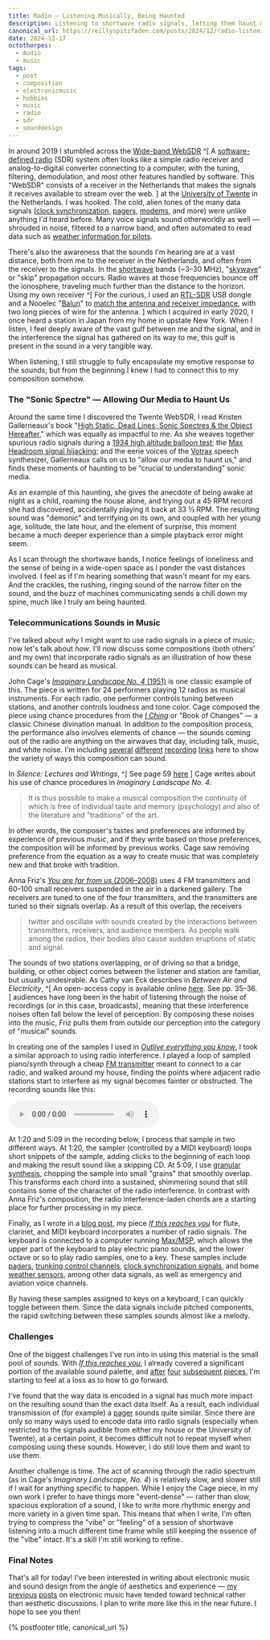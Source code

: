 ```yaml
---
title: Radio — Listening Musically, Being Haunted
description: Listening to shortwave radio signals, letting them haunt me, and composing music with them
canonical_url: https://reillyspitzfaden.com/posts/2024/12/radio-listening-musically
date: 2024-12-17
octothorpes:
  - Audio
  - music
tags:
  - post
  - composition
  - electronicmusic
  - hobbies
  - music
  - radio
  - sdr
  - sounddesign
---
```


In around 2019 I stumbled across the [Wide-band WebSDR](http://websdr.ewi.utwente.nl:8901/) ^[ A [software-defined radio](https://en.wikipedia.org/wiki/Software-defined_radio) (SDR) system often looks like a simple radio receiver and analog-to-digital converter connecting to a computer, with the tuning, filtering, demodulation, and most other features handled by software. This "WebSDR" consists of a receiver in the Netherlands that makes the signals it receives available to stream over the web. ] at the [University of Twente](https://en.wikipedia.org/wiki/University_of_Twente) in the Netherlands. I was hooked. The cold, alien tones of the many data signals ([clock synchronization](https://www.sigidwiki.com/wiki/DCF77), [pagers](https://www.sigidwiki.com/wiki/POCSAG), [modems](https://www.sigidwiki.com/wiki/STANAG_4285), and more) were unlike anything I'd heard before. Many voice signals sound otherworldly as well — shrouded in noise, filtered to a narrow band, and often automated to read data such as [weather information for pilots](https://www.sigidwiki.com/wiki/Single_Sideband_Voice#Hear_RAF_Volmet_.28USB_Voice.29_Live_at_WebSDR_Univ._of_Twente_.28Alternate_Frequency.29). 

There's also the awareness that the sounds I'm hearing are at a vast distance, both from me to the receiver in the Netherlands, and often from the receiver to the signals. In the [shortwave](https://en.wikipedia.org/wiki/Shortwave_radio) bands (~3–30 MHz), "[skywave](https://en.wikipedia.org/wiki/Skywave)" or "skip" propagation occurs. Radio waves at those frequencies bounce off the ionosphere, traveling much further than the distance to the horizon. Using my own receiver ^[ For the curious, I used an [RTL-SDR](https://www.rtl-sdr.com/buy-rtl-sdr-dvb-t-dongles/) USB dongle and a Nooelec "[Balun](https://www.nooelec.com/store/balun-one-nine.html)" to [match the antenna and receiver impedance](https://en.wikipedia.org/wiki/Impedance_matching), with two long pieces of wire for the antenna. ] which I acquired in early 2020, I once heard a station in Japan from my home in upstate New York. When I listen, I feel deeply aware of the vast gulf between me and the signal, and in the interference the signal has gathered on its way to me, this gulf is present in the sound in a very tangible way.

When listening, I still struggle to fully encapsulate my emotive response to the sounds, but from the beginning I knew I had to connect this to my composition somehow.

### The "Sonic Spectre" — Allowing Our Media to Haunt Us
Around the same time I discovered the Twente WebSDR, I read Kristen Gallerneaux's book "[High Static, Dead Lines; Sonic Spectres & the Object Hereafter](https://mitpress.mit.edu/9781907222665/high-static-dead-lines/)," which was equally as impactful to me. As she weaves together spurious radio signals during a [1934 high altitude balloon test](https://en.wikipedia.org/wiki/Jeannette_Piccard#Flight); the [Max Headroom signal hijacking](https://en.wikipedia.org/wiki/Max_Headroom_signal_hijacking); and the eerie voices of the [Votrax](https://en.wikipedia.org/wiki/Votrax) speech synthesizer, Gallerneaux calls on us to “allow our media to haunt us," and finds these moments of haunting to be “crucial to understanding” sonic media.

As an example of this haunting, she gives the anecdote of being awake at night as a child, roaming the house alone, and trying out a 45 RPM record she had discovered, accidentally playing it back at 33 &frac13; RPM. The resulting sound was "demonic" and terrifying on its own, and coupled with her young age, solitude, the late hour, and the element of surprise, this moment became a much deeper experience than a simple playback error might seem.

As I scan through the shortwave bands, I notice feelings of loneliness and the sense of being in a wide-open space as I ponder the vast distances involved. I feel as if I'm hearing something that wasn't meant for my ears. And the crackles, the rushing, ringing sound of the narrow filter on the sound, and the buzz of machines communicating sends a chill down my spine, much like I truly am being haunted.

### Telecommunications Sounds in Music
I've talked about *why* I might want to use radio signals in a piece of music; now let's talk about *how*. I'll now discuss some compositions (both others' and my own) that incorporate radio signals as an illustration of how these sounds can be heard as musical.

John Cage's [*Imaginary Landscape No. 4* (1951)](https://en.wikipedia.org/wiki/Imaginary_Landscape_No._4_(March_No._2)) is one classic example of this. The piece is written for 24 performers playing 12 radios as musical instruments. For each radio, one performer controls tuning between stations, and another controls loudness and tone color. Cage composed the piece using chance procedures from the [*I Ching*](https://en.wikipedia.org/wiki/I_Ching) or "Book of Changes" — a classic Chinese divination manual. In addition to the composition process, the performance also involves elements of chance — the sounds coming out of the radio are anything on the airwaves that day, including talk, music, and white noise. I'm including [several](https://www.youtube.com/watch?v=oPfwrFl1FHM) [different](https://www.youtube.com/watch?v=buHYowtQz5w) [recording](https://www.youtube.com/watch?v=0GeiEjJLStA) [links](https://www.youtube.com/watch?v=fz9lRPU51ME) here to show the variety of ways this composition can sound.

In *Silence: Lectures and Writings*, ^[ See page 59 [here](https://monoskop.org/images/b/b5/Cage_John_Silence_Lectures_and_Writings.pdf) ] Cage writes about his use of chance procedures in *Imaginary Landscape No. 4*:
> It is thus possible to make a musical composition the continuity of
which is free of individual taste and memory (psychology) and also of the
literature and "traditions" of the art.

In other words, the composer's tastes and preferences are informed by experience of previous music, and if they write based on those preferences, the composition will be informed by previous works. Cage saw removing preference from the equation as a way to create music that was completely new and that broke with tradition.

Anna Friz's [*You are far from us* (2006–2008)](https://nicelittlestatic.com/sound-radio-artworks/you-are-far-from-us/) uses 4 FM transmitters and 60–100 small receivers suspended in the air in a darkened gallery. The receivers are tuned to one of the four transmitters, and the transmitters are tuned so their signals overlap. As a result of this overlap, the receivers
> twitter and oscillate with sounds created by the interactions between transmitters, receivers, and audience members. As people walk among the radios, their bodies also cause sudden eruptions of static and signal.

The sounds of two stations overlapping, or of driving so that a bridge, building, or other object comes between the listener and station are familiar, but usually undesirable. As Cathy van Eck describes in *Between Air and Electricity*, ^[ An open-access copy is available online [here](https://www.bloomsburycollections.com/monograph?docid=b-9781501327636). See pp. 35–36. ] audiences have long been in the habit of listening through the noise of recordings (or in this case, broadcasts), meaning that these interference noises often fall below the level of perception. By composing these noises into the music, Friz pulls them from outside our perception into the category of "musical" sounds.

In creating one of the samples I used in <a href="https://www.youtube.com/watch?v=YtSerbT7C5A"><cite>Outlive everything you know</cite></a>, I took a similar approach to using radio interference. I played a loop of sampled piano/synth through a cheap [FM transmitter](https://www.fivebelow.com/products/wireless-fm-transmitter-for-car) meant to connect to a car radio, and walked around my house, finding the points where adjacent radio stations start to interfere as my signal becomes fainter or obstructed. The recording sounds like this:

<audio controls>
    <source src="/media/blog/2024/12/80bpm-house-chord-fm-210806_05.15.mp3" type="audio/mp3">
</audio>

At 1:20 and 5:09 in the recording below, I process that sample in two different ways. At 1:20, the sampler (controlled by a MIDI keyboard) loops short snippets of the sample, adding clicks to the beginning of each loop and making the result sound like a skipping CD. At 5:09, I use [granular synthesis](https://en.wikipedia.org/wiki/Granular_synthesis), chopping the sample into small "grains" that smoothly overlap. This transforms each chord into a sustained, shimmering sound that still contains some of the character of the radio interference. In contrast with Anna Friz's composition, the radio interference-laden chords are a starting place for further processing in my piece.

<div class="containingBlock">
    <div class="videoWrapper">
        <lite-youtube videoid="2dz0iKwHrkI" style="background-image: url('https://i.ytimg.com/vi/2dz0iKwHrkI/hqdefault.jpg');"></lite-youtube>
    </div>
</div>

Finally, as I wrote in a [blog post](https://reillyspitzfaden.com/posts/2024/04/new-album-announcement/), my piece [*If this reaches you*](https://applytriangle.bandcamp.com/track/if-this-reaches-you) for flute, clarinet, and MIDI keyboard incorporates a number of radio signals. The keyboard is connected to a computer running [Max/MSP](https://en.wikipedia.org/wiki/Max_(software)), which allows the upper part of the keyboard to play electric piano sounds, and the lower octave or so to play radio samples, one to a key. These samples include [pagers](https://www.sigidwiki.com/wiki/POCSAG), [trunking control channels](https://www.sigidwiki.com/wiki/Project_25_(P25)#Audio_Samples), [clock synchronization signals](https://www.sigidwiki.com/wiki/Primex_Wireless_Time_Sync), and home [weather sensors](https://www.sigidwiki.com/wiki/ISM_Band_Weather_sensor), among other data signals, as well as emergency and aviation voice channels. 

By having these samples assigned to keys on a keyboard, I can quickly toggle between them. Since the data signals include pitched components, the rapid switching between these samples sounds almost like a melody. 

### Challenges
One of the biggest challenges I've run into in using this material is the small pool of sounds. With [*If this reaches you*](https://applytriangle.bandcamp.com/track/if-this-reaches-you), I already covered a significant portion of the available sound palette, and [after](https://www.youtube.com/watch?v=2dz0iKwHrkI) [four](https://makertube.net/w/pktRnMxDGUKC6XPtbKqmW4) [subsequent](https://makertube.net/w/7Bux8qi7gh4bu8iJokmQPQ) [pieces](https://www.youtube.com/watch?v=YtSerbT7C5A), I'm starting to feel at a loss as to how to go forward. 

I've found that the way data is encoded in a signal has much more impact on the resulting sound than the exact data itself. As a result, each individual transmission of (for example) a [pager](https://www.sigidwiki.com/wiki/POCSAG) sounds quite similar. Since there are only so many ways used to encode data into radio signals (especially when restricted to the signals audible from either my house or the University of Twente), at a certain point, it becomes difficult not to repeat myself when composing using these sounds. However, I do still love them and want to use them.

Another challenge is time. The act of scanning through the radio spectrum (as in Cage's *Imaginary Landscape, No. 4*) is relatively slow, and slower still if I wait for anything specific to happen. While I enjoy the Cage piece, in my own work I prefer to have things more "event-dense" — rather than slow, spacious exploration of a sound, I like to write more rhythmic energy and more variety in a given time span. This means that when I write, I'm often trying to compress the "vibe" or "feeling" of a session of shortwave listening into a much different time frame while still keeping the essence of the "vibe" intact. It's a skill I'm still working to refine.

### Final Notes
That's all for today! I've been interested in writing about electronic music and sound design from the angle of aesthetics and experience — [my](https://reillyspitzfaden.com/posts/2024/02/composition-journal/) [previous](https://reillyspitzfaden.com/posts/2024/05/composition-journal/) [posts](https://reillyspitzfaden.com/posts/2024/11/connecting-notation-programs-to-maxmsp/) on electronic music have tended toward technical rather than aesthetic discussions. I plan to write more like this in the near future. I hope to see you then!

{% postfooter title, canonical_url %}